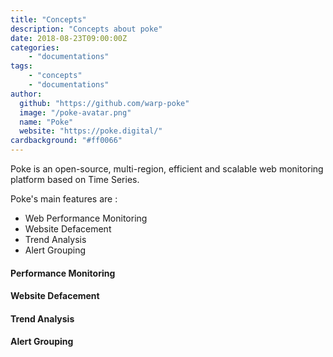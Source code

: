 ```yaml
---
title: "Concepts"
description: "Concepts about poke"
date: 2018-08-23T09:00:00Z
categories:
    - "documentations"
tags:
    - "concepts"
    - "documentations"
author:
  github: "https://github.com/warp-poke"
  image: "/poke-avatar.png"
  name: "Poke"
  website: "https://poke.digital/"
cardbackground: "#ff0066"
---
```


Poke is an open-source, multi-region, efficient and scalable web monitoring platform based on Time Series.

Poke's main features are : 

  * Web Performance Monitoring
  * Website Defacement
  * Trend Analysis
  * Alert Grouping




#### Performance Monitoring

#### Website Defacement

#### Trend Analysis

#### Alert Grouping
